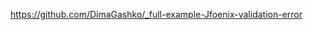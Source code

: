 <a href="https://github.com/DimaGashko/_full-example-Jfoenix-validation-error">https://github.com/DimaGashko/_full-example-Jfoenix-validation-error</a>